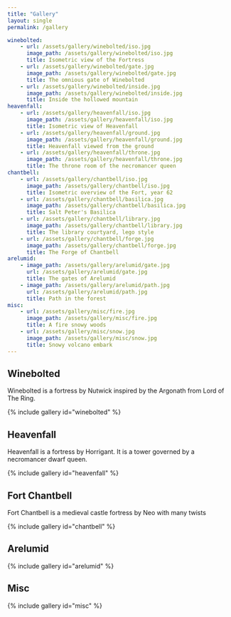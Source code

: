 ```yaml
---
title: "Gallery"
layout: single
permalink: /gallery

winebolted:
    - url: /assets/gallery/winebolted/iso.jpg
      image_path: /assets/gallery/winebolted/iso.jpg
      title: Isometric view of the Fortress
    - url: /assets/gallery/winebolted/gate.jpg
      image_path: /assets/gallery/winebolted/gate.jpg
      title: The omnious gate of Winebolted
    - url: /assets/gallery/winebolted/inside.jpg
      image_path: /assets/gallery/winebolted/inside.jpg
      title: Inside the hollowed mountain
heavenfall:
    - url: /assets/gallery/heavenfall/iso.jpg
      image_path: /assets/gallery/heavenfall/iso.jpg
      title: Isometric view of Heavenfall
    - url: /assets/gallery/heavenfall/ground.jpg
      image_path: /assets/gallery/heavenfall/ground.jpg
      title: Heavenfall viewed from the ground
    - url: /assets/gallery/heavenfall/throne.jpg
      image_path: /assets/gallery/heavenfall/throne.jpg
      title: The throne room of the necromancer queen
chantbell:
    - url: /assets/gallery/chantbell/iso.jpg
      image_path: /assets/gallery/chantbell/iso.jpg
      title: Isometric overview of the Fort, year 62
    - url: /assets/gallery/chantbell/basilica.jpg
      image_path: /assets/gallery/chantbell/basilica.jpg
      title: Salt Peter's Basilica
    - url: /assets/gallery/chantbell/library.jpg
      image_path: /assets/gallery/chantbell/library.jpg
      title: The library courtyard, lego style
    - url: /assets/gallery/chantbell/forge.jpg
      image_path: /assets/gallery/chantbell/forge.jpg
      title: The Forge of Chantbell
arelumid:
    - image_path: /assets/gallery/arelumid/gate.jpg
      url: /assets/gallery/arelumid/gate.jpg
      title: The gates of Arelumid
    - image_path: /assets/gallery/arelumid/path.jpg
      url: /assets/gallery/arelumid/path.jpg
      title: Path in the forest
misc:
    - url: /assets/gallery/misc/fire.jpg
      image_path: /assets/gallery/misc/fire.jpg
      title: A fire snowy woods
    - url: /assets/gallery/misc/snow.jpg
      image_path: /assets/gallery/misc/snow.jpg
      title: Snowy volcano embark
---
```


## Winebolted

Winebolted is a fortress by Nutwick inspired by the Argonath from Lord of The
Ring.

{% include gallery id="winebolted" %}

## Heavenfall

Heavenfall is a fortress by Horrigant. It is a tower governed by a necromancer
dwarf queen.

{% include gallery id="heavenfall" %}

## Fort Chantbell

Fort Chantbell is a medieval castle fortress by Neo with many twists

{% include gallery id="chantbell" %}

## Arelumid

{% include gallery id="arelumid" %}

## Misc

{% include gallery id="misc" %}
